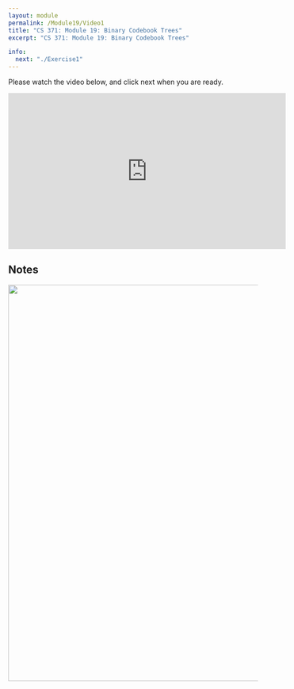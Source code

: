 ```yaml
---
layout: module
permalink: /Module19/Video1
title: "CS 371: Module 19: Binary Codebook Trees"
excerpt: "CS 371: Module 19: Binary Codebook Trees"

info:
  next: "./Exercise1"
---
```


Please watch the video below, and click next when you are ready.

<iframe width="560" height="315" src="https://www.youtube.com/embed/v-qNVhO_6i8" title="YouTube video player" frameborder="0" allow="accelerometer; autoplay; clipboard-write; encrypted-media; gyroscope; picture-in-picture" allowfullscreen></iframe>

<h2>Notes</h2>

<img src = "../images/Module19/BCB.svg" width="800">